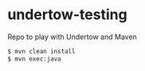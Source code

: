 # undertow-testing
Repo to play with Undertow and Maven

```sh
$ mvn clean install
$ mvn exec:java
```
